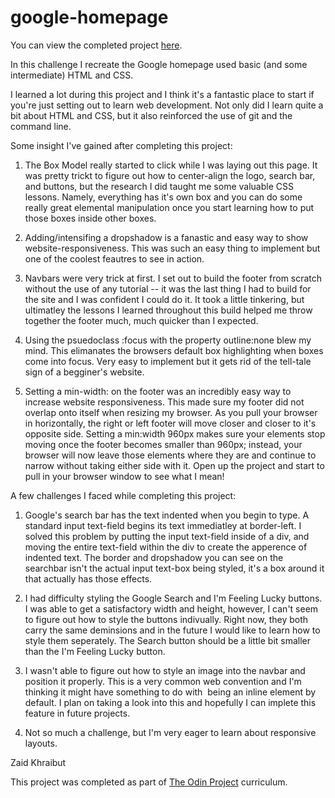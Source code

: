 # google-homepage

You can view the completed project [here](https://zaidkhraibut.github.io/google-homepage/).

In this challenge I recreate the Google homepage used basic (and some intermediate) HTML and CSS. 

I learned a lot during this project and I think it's a fantastic place to start if you're just setting out to learn web development. Not only did I learn quite a bit about HTML and CSS, but it also reinforced the use of git and the command line. 

Some insight I've gained after completing this project:
    
1.  The Box Model really started to click while I was laying out this page. It was pretty trickt to figure out how to center-align the logo, search bar, and buttons, but the research I did taught me some valuable CSS lessons. Namely, everything has it's own box and you can do some really great elemental manipulation once you start learning how to put those boxes inside other boxes.

2.  Adding/intensifing a dropshadow is a fanastic and easy way to show website-responsiveness. This was such an easy thing to implement but one of the coolest feautres to see in action.

3.  Navbars were very trick at first. I set out to build the footer from scratch without the use of any tutorial -- it was the last thing I had to build for the site and I was confident I could do it. It took a little tinkering, but ultimatley the lessons I learned throughout this build helped me throw together the footer much, much quicker than I expected.

4.  Using the psuedoclass :focus with the property outline:none blew my mind. This elimanates the browsers default box highlighting when boxes come into focus. Very easy to implement but it gets rid of the tell-tale sign of a begginer's website.

5.  Setting a min-width: on the footer was an incredibly easy way to increase website responsiveness. This made sure my footer did not overlap onto itself when resizing my browser. As you pull your browser in horizontally, the right or left footer will move closer and closer to it's opposite side. Setting a min:width 960px makes sure your elements stop moving once the footer becomes smaller than 960px; instead, your browser will now leave those elements where they are and continue to narrow without taking either side with it. Open up the project and start to pull in your browser window to see what I mean!
    

A few challenges I faced while completing this project:

1.  Google's search bar has the text indented when you begin to type. A standard input text-field begins its text immediatley at border-left. I solved this problem by putting the input text-field inside of a div, and moving the entire text-field within the div to create the apperence of indented text. The border and dropshadow you can see on the searchbar isn't the actual input text-box being styled, it's a box around it that actually has those effects. 

2.  I had difficulty styling the Google Search and I'm Feeling Lucky buttons. I was able to get a satisfactory width and height, however, I can't seem to figure out how to style the buttons indivually. Right now, they both carry the same deminsions and in the future I would like to learn how to style them seperately. The Search button should be a little bit smaller than the I'm Feeling Lucky button.

3.  I wasn't able to figure out how to style an image into the navbar and position it properly. This is a very common web convention and I'm thinking it might have something to do with <img> being an inline element by default. I plan on taking a look into this and hopefully I can implete this feature in future projects. 

4.  Not so much a challenge, but I'm very eager to learn about responsive layouts. 



Zaid Khraibut



This project was completed as part of [The Odin Project](http://www.theodinproject.com/web-development-101/html-css) curriculum.
